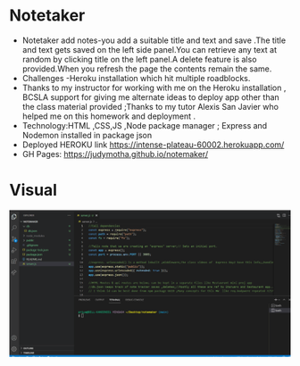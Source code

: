 # Notetaker
* Notetaker add notes-you add a suitable title and text and save .The title and text gets saved on the left side panel.You can retrieve any text at random by clicking title on the left panel.A delete feature is also provided.When you refresh the page the contents remain the same.
* Challenges -Heroku installation which hit multiple roadblocks.
* Thanks to my instructor for working with me on the Heroku installation , BCSLA support for giving me alternate ideas to deploy app other than the class material provided ;Thanks to my tutor Alexis San Javier who helped me on this homework and deployment .
* Technology:HTML ,CSS,JS ,Node package manager ;  Express and Nodemon installed in package json
*  Deployed HEROKU link   https://intense-plateau-60002.herokuapp.com/
*  GH Pages: https://judymotha.github.io/notemaker/

# Visual 
<img src="./Notemaker.gif">
